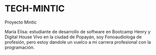 # TECH-MINTIC
Proyecto Mintic



Maria Elisa: estudiante de desarrollo de software en Bootcamp Henry y Digital House
Vivo en la ciudad de Popayán, soy Fonoaudiologa de profesión, pero estoy dandole un vuelco
a mi carrera profesional con la programación. 